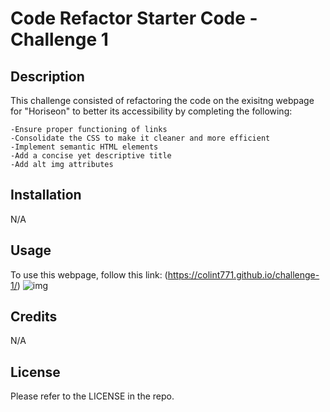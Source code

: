 # Code Refactor Starter Code - Challenge 1

## Description 

This challenge consisted of refactoring the code on the exisitng webpage for "Horiseon" to better its accessibility by completing the following:

    -Ensure proper functioning of links
    -Consolidate the CSS to make it cleaner and more efficient 
    -Implement semantic HTML elements 
    -Add a concise yet descriptive title 
    -Add alt img attributes 

## Installation
N/A

## Usage
To use this webpage, follow this link: (https://colint771.github.io/challenge-1/)
![img](Assets/password-generator-SS.png)

## Credits
N/A

## License 
Please refer to the LICENSE in the repo.

